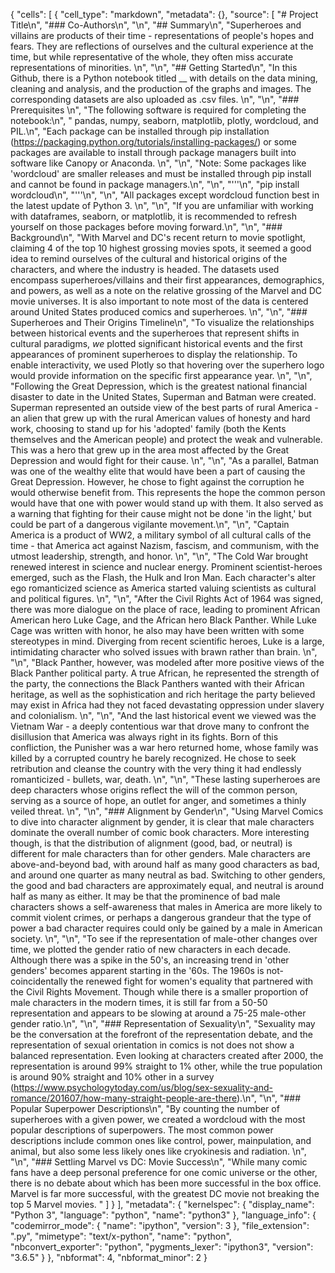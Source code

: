 {
 "cells": [
  {
   "cell_type": "markdown",
   "metadata": {},
   "source": [
    "# Project Title\n",
    "### Co-Authors\n",
    "\n",
    "## Summary\n",
    "Superheroes and villains are products of their time - representations of people's hopes and fears. They are reflections of ourselves and the cultural experience at the time, but while representative of the whole, they often miss accurate representations of minorities. \n",
    "\n",
    "## Getting Started\n",
    "In this Github, there is a Python notebook titled __ with details on the data mining, cleaning and analysis, and the production of the graphs and images. The corresponding datasets are also uploaded as .csv files. \n",
    "\n",
    "### Prerequisites \n",
    "The following software is required for completing the notebook:\n",
    "    pandas, numpy, seaborn, matplotlib, plotly, wordcloud, and PIL.\n",
    "Each package can be installed through pip installation (https://packaging.python.org/tutorials/installing-packages/) or some packages are available to install through package managers built into software like Canopy or Anaconda. \n",
    "\n",
    "Note: Some packages like 'wordcloud' are smaller releases and must be installed through pip install and cannot be found in package managers.\n",
    "\n",
    "'''\n",
    "pip install wordcloud\n",
    "'''\n",
    "\n",
    "All packages except wordcloud function best in the latest update of Python 3. \n",
    "\n",
    "If you are unfamiliar with working with dataframes, seaborn, or matplotlib, it is recommended to refresh yourself on those packages before moving forward.\n",
    "\n",
    "### Background\n",
    "With Marvel and DC's recent return to movie spotlight, claiming 4 of the top 10 highest grossing movies spots, it seemed a good idea to remind ourselves of the cultural and historical origins of the characters, and where the industry is headed. The datasets used encompass superheroes/villains and their first appearances, demographics, and powers, as well as a note on the relative grossing of the Marvel and DC movie universes. It is also important to note most of the data is centered around United States produced comics and superheroes. \n",
    "\n",
    "### Superheroes and Their Origins Timeline\n",
    "To visualize the relationships between historical events and the superheroes that represent shifts in cultural paradigms, _we_ plotted significant historical events and the first appearances of prominent superheroes to display the relationship. To enable interactivity, we used Plotly so that hovering over the superhero logo would provide information on the specific first appearance year. \n",
    "\n",
    "Following the Great Depression, which is the greatest national financial disaster to date in the United States, Superman and Batman were created. Superman represented an outside view of the best parts of rural America - an alien that grew up with the rural American values of honesty and hard work, choosing to stand up for his 'adopted' family (both the Kents themselves and the American people) and protect the weak and vulnerable. This was a hero that grew up in the area most affected by the Great Depression and would fight for their cause. \n",
    "\n",
    "As a parallel, Batman was one of the wealthy elite that would have been a part of causing the Great Depression. However, he chose to fight against the corruption he would otherwise benefit from. This represents the hope the common person would have that one with power would stand up with them. It also served as a warning that fighting for their cause might not be done 'in the light,' but could be part of a dangerous vigilante movement.\n",
    "\n",
    "Captain America is a product of WW2, a military symbol of all cultural calls of the time - that America act against Nazism, fascism, and communism, with the utmost leadership, strength, and honor. \n",
    "\n",
    "The Cold War brought renewed interest in science and nuclear energy. Prominent scientist-heroes emerged, such as the Flash, the Hulk and Iron Man. Each character's alter ego romanticized science as America started valuing scientists as cultural and political figures. \n",
    "\n",
    "After the Civil Rights Act of 1964 was signed, there was more dialogue on the place of race, leading to prominent African American hero Luke Cage, and the African hero Black Panther. While Luke Cage was written with honor, he also may have been written with some stereotypes in mind. Diverging from recent scientific heroes, Luke is a large, intimidating character who solved issues with brawn rather than brain. \n",
    "\n",
    "Black Panther, however, was modeled after more positive views of the Black Panther political party. A true African, he represented the strength of the party, the connections the Black Panthers wanted with their African heritage, as well as the sophistication and rich heritage the party believed may exist in Africa had they not faced devastating oppression under slavery and colonialism. \n",
    "\n",
    "And the last historical event we viewed was the Vietnam War - a deeply contentious war that drove many to confront the disillusion that America was always right in its fights. Born of this confliction, the Punisher was a war hero returned home, whose family was killed by a corrupted country he barely recognized. He chose to seek retribution and cleanse the country with the very thing it had endlessly romanticized - bullets, war, death. \n",
    "\n",
    "These lasting superheroes are deep characters whose origins reflect the will of the common person, serving as a source of hope, an outlet for anger, and sometimes a thinly veiled threat. \n",
    "\n",
    "### Alignment by Gender\n",
    "Using Marvel Comics to dive into character alignment by gender, it is clear that male characters dominate the overall number of comic book characters. More interesting though, is that the distribution of alignment (good, bad, or neutral) is different for male characters than for other genders. Male characters are above-and-beyond bad, with around half as many good characters as bad, and around one quarter as many neutral as bad. Switching to other genders, the good and bad characters are approximately equal, and neutral is around half as many as either. It may be that the prominence of bad male characters shows a self-awareness that males in America are more likely to commit violent crimes, or perhaps a dangerous grandeur that the type of power a bad character requires could only be gained by a male in American society. \n",
    "\n",
    "To see if the representation of male-other changes over time, we plotted the gender ratio of new characters in each decade. Although there was a spike in the 50's, an increasing trend in 'other genders' becomes apparent starting in the '60s. The 1960s is not-coincidentally the renewed fight for women's equality that partnered with the Civil Rights Movement. Though while there is a smaller proportion of male characters in the modern times, it is still far from a 50-50 representation and appears to be slowing at around a 75-25 male-other gender ratio.\n",
    "\n",
    "### Representation of Sexuality\n",
    "Sexuality may be the conversation at the forefront of the representation debate, and the representation of sexual orientation in comics is not does not show a balanced representation. Even looking at characters created after 2000, the representation is around 99% straight to 1% other, while the true population is around 90% straight and 10% other in a survey (https://www.psychologytoday.com/us/blog/sex-sexuality-and-romance/201607/how-many-straight-people-are-there).\n",
    "\n",
    "### Popular Superpower Descriptions\n",
    "By counting the number of superheroes with a given power, we created a wordcloud with the most popular descriptions of superpowers. The most common power descriptions include common ones like control, power, mainpulation, and animal, but also some less likely ones like cryokinesis and radiation. \n",
    "\n",
    "### Settling Marvel vs DC: Movie Success\n",
    "While many comic fans have a deep personal preference for one comic universe or the other, there is no debate about which has been more successful in the box office. Marvel is far more successful, with the greatest DC movie not breaking the top 5 Marvel movies. "
   ]
  }
 ],
 "metadata": {
  "kernelspec": {
   "display_name": "Python 3",
   "language": "python",
   "name": "python3"
  },
  "language_info": {
   "codemirror_mode": {
    "name": "ipython",
    "version": 3
   },
   "file_extension": ".py",
   "mimetype": "text/x-python",
   "name": "python",
   "nbconvert_exporter": "python",
   "pygments_lexer": "ipython3",
   "version": "3.6.5"
  }
 },
 "nbformat": 4,
 "nbformat_minor": 2
}
